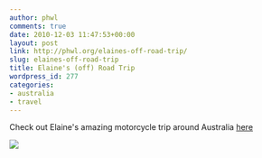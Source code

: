 ```yaml
---
author: phwl
comments: true
date: 2010-12-03 11:47:53+00:00
layout: post
link: http://phwl.org/elaines-off-road-trip/
slug: elaines-off-road-trip
title: Elaine's (off) Road Trip
wordpress_id: 277
categories:
- australia
- travel
---
```


Check out Elaine's amazing motorcycle trip around Australia [here](http://elainext.wordpress.com/)

![](http://elainext.files.wordpress.com/2010/04/map.jpg?w=400)
